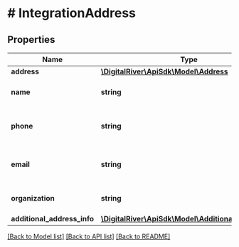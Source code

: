 # # IntegrationAddress

## Properties

Name | Type | Description | Notes
------------ | ------------- | ------------- | -------------
**address** | [**\DigitalRiver\ApiSdk\Model\Address**](Address.md) |  | [optional]
**name** | **string** | The customer&#39;s name. | [optional]
**phone** | **string** | The customer&#39;s phone number. | [optional]
**email** | **string** | The customer&#39;s email address. | [optional]
**organization** | **string** | The customer&#39;s organization. | [optional]
**additional_address_info** | [**\DigitalRiver\ApiSdk\Model\AdditionalAddressInfo**](AdditionalAddressInfo.md) |  | [optional]

[[Back to Model list]](../../README.md#models) [[Back to API list]](../../README.md#endpoints) [[Back to README]](../../README.md)
